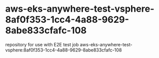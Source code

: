 # aws-eks-anywhere-test-vsphere-8af0f353-1cc4-4a88-9629-8abe833cfafc-108
repository for use with E2E test job aws-eks-anywhere-test-vsphere:8af0f353-1cc4-4a88-9629-8abe833cfafc-108
